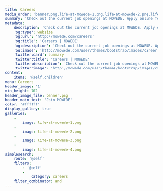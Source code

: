 ```yaml
---
title: Careers
media_order: 'banner.png,life-at-mowede-1.png,life-at-mowede-2.png,life-at-mowede-3.png,life-at-mowede-4.png'
summary: 'Check out the current job openings at MOWEDE. Apply online for open positions and be a part of our dynamic & innovative development services team.'
metadata:
    description: 'Check out the current job openings at MOWEDE. Apply online for open positions and be a part of our dynamic & innovative development services team.'
    'og:type': website
    'og:url': 'http://mowede.com/careers'
    'og:title': 'Careers | MOWEDE'
    'og:description': 'Check out the current job openings at MOWEDE. Apply online for open positions and be a part of our dynamic & innovative development services team.'
    'og:image': 'http://mowede.com/user/themes/bootstrap/images/career.png'
    'twitter:card': summary
    'twitter:title': 'Careers | MOWEDE'
    'twitter:description': 'Check out the current job openings at MOWEDE. Apply online for open positions and be a part of our dynamic & innovative development services team.'
    'twitter:image': 'http://mowede.com/user/themes/bootstrap/images/career.png'
content:
    items: '@self.children'
menu: Careers
header_image: '1'
min_height: 702
header_image_file: banner.png
header_main_text: 'Join MOWEDE'
color: '#ffffff'
display_gallery: true
galleries:
    -
        image: life-at-mowede-1.png
    -
        image: life-at-mowede-2.png
    -
        image: life-at-mowede-3.png
    -
        image: life-at-mowede-4.png
simplesearch:
    route: '@self'
    filters:
        - '@self'
        -
            category: careers
    filter_combinator: and
---
```


